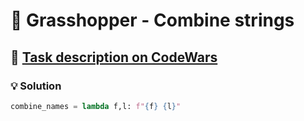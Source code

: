 # 📝 Grasshopper - Combine strings

## 🔗 [Task description on CodeWars](https://www.codewars.com/kata/55f73f66d160f1f1db000059)

### 💡 Solution

```python
combine_names = lambda f,l: f"{f} {l}"
```
